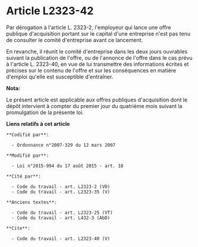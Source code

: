 # Article L2323-42

Par dérogation à l'article L. 2323-2, l'employeur qui lance une offre publique d'acquisition portant sur le capital d'une
entreprise n'est pas tenu de consulter le comité d'entreprise avant ce lancement. 

En revanche, il réunit le comité d'entreprise dans les deux jours ouvrables suivant la publication de l'offre, ou de
l'annonce de l'offre dans le cas prévu à l'article L. 2323-40, en vue de lui transmettre des informations écrites et précises
sur le contenu de l'offre et sur les conséquences en matière d'emploi qu'elle est susceptible d'entraîner.

**Nota:**

Le présent article est applicable aux offres publiques d'acquisition dont le dépôt intervient à compter du premier jour du
quatrième mois suivant la promulgation de la présente loi.

**Liens relatifs à cet article**

	**Codifié par**:

	  - Ordonnance n°2007-329 du 12 mars 2007

	**Modifié par**:

	  - Loi n°2015-994 du 17 août 2015 - art. 18

	**Cité par**:

	  - Code du travail - art. L2323-2 (VD)
	  - Code du travail - art. L2323-35 (V)

	**Anciens textes**:

	  - Code du travail - art. L2323-25 (VT)
	  - Code du travail - art. L432-3 (AbD)

	**Cite**:

	  - Code du travail - art. L2323-40 (V)
